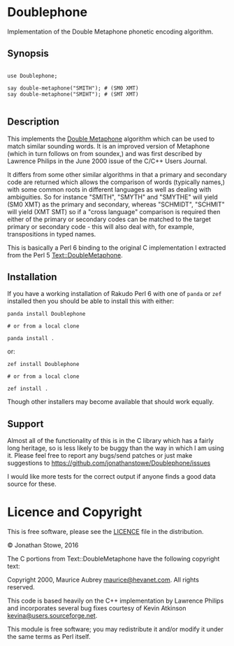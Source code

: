# Doublephone

Implementation of the Double Metaphone phonetic encoding algorithm.

## Synopsis

```perl6

use Doublephone;

say double-metaphone("SMITH"); # (SM0 XMT)
say double-metaphone("SMIHT"); # (SMT XMT)


```

## Description

This implements the [Double Metaphone](https://en.wikipedia.org/wiki/Metaphone#Double_Metaphone) 
algorithm which can be used to match similar sounding words.  It is an improved version of
Metaphone (which in turn follows on from soundex,) and was first described by Lawrence Philips
in the June 2000 issue of the C/C++ Users Journal.

It differs from some other similar algorithms in that a primary and secondary code are returned
which allows the comparison of words (typically names,) with some common roots in different languages
as well as dealing with ambiguities.  So for instance "SMITH", "SMYTH" and "SMYTHE" will yield 
(SM0 XMT) as the primary and secondary, whereas "SCHMIDT", "SCHMIT" will yield (XMT SMT) so if a
"cross language" comparison is required then either of the primary or secondary codes can be matched
to the target primary or secondary code - this will also deal with, for example, transpositions in
typed names.

This is basically a Perl 6 binding to the original C implementation I extracted from the Perl 5
[Text::DoubleMetaphone](https://metacpan.org/release/Text-DoubleMetaphone).  

## Installation

If you have a working installation of Rakudo Perl 6 with one of ```panda``` or ```zef``` installed
then you should be able to install this with either:

	panda install Doublephone

	# or from a local clone

	panda install .

or:

	zef install Doublephone

	# or from a local clone

	zef install .

Though other installers may become available that should work equally.

## Support

Almost all of the functionality of this is in the C library which has
a fairly long heritage, so is less likely to be buggy than the way in
which I am using it.  Please feel free to report any bugs/send patches
or just make suggestions to https://github.com/jonathanstowe/Doublephone/issues

I would like more tests for the correct output if anyone finds a good
data source for these.

# Licence and Copyright

This is free software, please see the [LICENCE](LICENCE) file in the distribution.

© Jonathan Stowe, 2016

The C portions from Text::DoubleMetaphone have the following copyright text:


  Copyright 2000, Maurice Aubrey <maurice@hevanet.com>. 
  All rights reserved.

  This code is based heavily on the C++ implementation by
  Lawrence Philips and incorporates several bug fixes courtesy
  of Kevin Atkinson <kevina@users.sourceforge.net>.

  This module is free software; you may redistribute it and/or
  modify it under the same terms as Perl itself.


